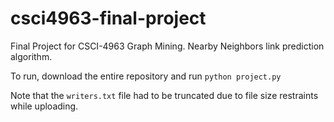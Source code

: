 # csci4963-final-project
Final Project for CSCI-4963 Graph Mining. Nearby Neighbors link prediction algorithm. 

To run, download the entire repository and run `python project.py`

Note that the `writers.txt` file had to be truncated due to file size restraints while uploading. 
